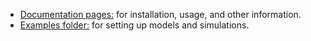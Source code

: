 - [Documentation pages:](https://web.atzberger.org/mlmod/docs/index.html) for installation, usage, and other information. 
- [Examples folder:](https://github.com/atzberg/mlmod/tree/master/examples) for setting up models and simulations.

